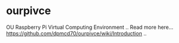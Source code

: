 # ourpivce
OU Raspberry Pi Virtual Computing Environment 
..
Read more here...
<br />https://github.com/dpmcd70/ourpivce/wiki/Introduction
..
